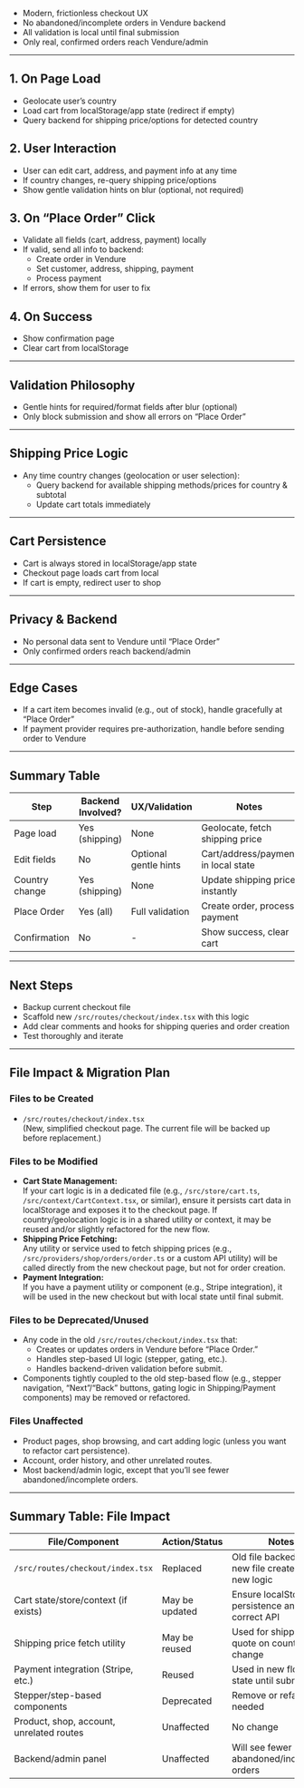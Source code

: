 - Modern, frictionless checkout UX
- No abandoned/incomplete orders in Vendure backend
- All validation is local until final submission
- Only real, confirmed orders reach Vendure/admin

---

## 1. On Page Load
- Geolocate user’s country
- Load cart from localStorage/app state (redirect if empty)
- Query backend for shipping price/options for detected country

## 2. User Interaction
- User can edit cart, address, and payment info at any time
- If country changes, re-query shipping price/options
- Show gentle validation hints on blur (optional, not required)

## 3. On “Place Order” Click
- Validate all fields (cart, address, payment) locally
- If valid, send all info to backend:
  - Create order in Vendure
  - Set customer, address, shipping, payment
  - Process payment
- If errors, show them for user to fix

## 4. On Success
- Show confirmation page
- Clear cart from localStorage

---

## Validation Philosophy
- Gentle hints for required/format fields after blur (optional)
- Only block submission and show all errors on “Place Order”

---

## Shipping Price Logic
- Any time country changes (geolocation or user selection):
  - Query backend for available shipping methods/prices for country & subtotal
  - Update cart totals immediately

---

## Cart Persistence
- Cart is always stored in localStorage/app state
- Checkout page loads cart from local
- If cart is empty, redirect user to shop

---

## Privacy & Backend
- No personal data sent to Vendure until “Place Order”
- Only confirmed orders reach backend/admin

---

## Edge Cases
- If a cart item becomes invalid (e.g., out of stock), handle gracefully at “Place Order”
- If payment provider requires pre-authorization, handle before sending order to Vendure

---

## Summary Table
| Step                | Backend Involved? | UX/Validation         | Notes                                 |
|---------------------|------------------|-----------------------|---------------------------------------|
| Page load           | Yes (shipping)   | None                  | Geolocate, fetch shipping price       |
| Edit fields         | No               | Optional gentle hints | Cart/address/payment in local state   |
| Country change      | Yes (shipping)   | None                  | Update shipping price instantly       |
| Place Order         | Yes (all)        | Full validation       | Create order, process payment         |
| Confirmation        | No               | -                     | Show success, clear cart              |

---

## Next Steps
- Backup current checkout file
- Scaffold new `/src/routes/checkout/index.tsx` with this logic
- Add clear comments and hooks for shipping queries and order creation
- Test thoroughly and iterate

---

## File Impact & Migration Plan

### Files to be Created
- `/src/routes/checkout/index.tsx`  
  (New, simplified checkout page. The current file will be backed up before replacement.)

### Files to be Modified
- **Cart State Management:**  
  If your cart logic is in a dedicated file (e.g., `/src/store/cart.ts`, `/src/context/CartContext.tsx`, or similar), ensure it persists cart data in localStorage and exposes it to the checkout page.
  If country/geolocation logic is in a shared utility or context, it may be reused and/or slightly refactored for the new flow.
- **Shipping Price Fetching:**  
  Any utility or service used to fetch shipping prices (e.g., `/src/providers/shop/orders/order.ts` or a custom API utility) will be called directly from the new checkout page, but not for order creation.
- **Payment Integration:**  
  If you have a payment utility or component (e.g., Stripe integration), it will be used in the new checkout but with local state until final submit.

### Files to be Deprecated/Unused
- Any code in the old `/src/routes/checkout/index.tsx` that:
  - Creates or updates orders in Vendure before “Place Order.”
  - Handles step-based UI logic (stepper, gating, etc.).
  - Handles backend-driven validation before submit.
- Components tightly coupled to the old step-based flow (e.g., stepper navigation, “Next”/“Back” buttons, gating logic in Shipping/Payment components) may be removed or refactored.

### Files Unaffected
- Product pages, shop browsing, and cart adding logic (unless you want to refactor cart persistence).
- Account, order history, and other unrelated routes.
- Most backend/admin logic, except that you’ll see fewer abandoned/incomplete orders.

---

## Summary Table: File Impact

| File/Component                                 | Action/Status     | Notes                                                      |
|------------------------------------------------|-------------------|------------------------------------------------------------|
| `/src/routes/checkout/index.tsx`               | Replaced          | Old file backed up, new file created with new logic        |
| Cart state/store/context (if exists)           | May be updated    | Ensure localStorage persistence and correct API            |
| Shipping price fetch utility                   | May be reused     | Used for shipping quote on country change                  |
| Payment integration (Stripe, etc.)             | Reused            | Used in new flow, local state until submit                 |
| Stepper/step-based components                  | Deprecated        | Remove or refactor as needed                               |
| Product, shop, account, unrelated routes       | Unaffected        | No change                                                  |
| Backend/admin panel                            | Unaffected        | Will see fewer abandoned/incomplete orders                 |
